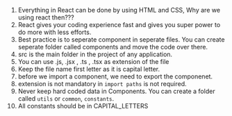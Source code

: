 1. Everything in React can be done by using HTML and CSS, Why are we using react then???
2. React gives your coding experience fast and gives you super power to do more with less efforts.
3. Best practice is to seperate component in seperate files. You can create seperate folder called components and move the code over there.
5. src is the main folder in the project of any application.
6. You can use .js, .jsx , .ts , .tsx as extension of the file
7. Keep the file name first letter as it is capital letter.
8. before we import a component, we need to export the componenet.
9. extension is not mandatory in `import paths` is not required.
10. Never keep hard coded data in Components. You can create a folder called `utils` or `common`, `constants`.
11. All constants should be in CAPITAL_LETTERS
